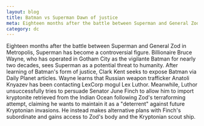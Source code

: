 ```yaml
---
layout: blog
title: Batman vs Superman Dawn of justice
meta: Eighteen months after the battle between Superman and General Zod in Metropolis, Superman has become a controversial figure.
category: dc
---
```


Eighteen months after the battle between Superman and General Zod in Metropolis, Superman has become a controversial figure. Billionaire Bruce Wayne, who has operated in Gotham City as the vigilante Batman for nearly two decades, sees Superman as a potential threat to humanity. After learning of Batman's form of justice, Clark Kent seeks to expose Batman via Daily Planet articles. Wayne learns that Russian weapon trafficker Anatoli Knyazev has been contacting LexCorp mogul Lex Luthor. Meanwhile, Luthor unsuccessfully tries to persuade Senator June Finch to allow him to import kryptonite retrieved from the Indian Ocean following Zod's terraforming attempt, claiming he wants to maintain it as a "deterrent" against future Kryptonian invasions. He instead makes alternative plans with Finch's subordinate and gains access to Zod's body and the Kryptonian scout ship.